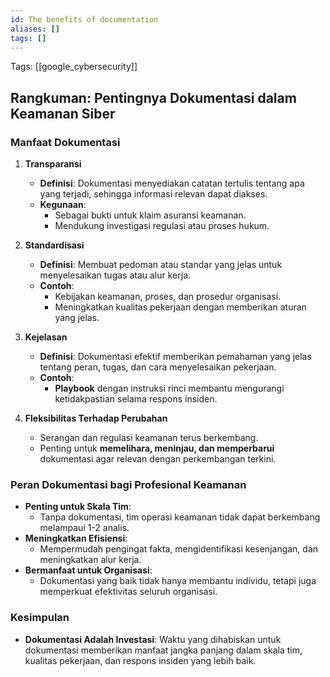 ```yaml
---
id: The benefits of documentation
aliases: []
tags: []
---
```


Tags: [[google_cybersecurity]]

## **Rangkuman: Pentingnya Dokumentasi dalam Keamanan Siber**

### **Manfaat Dokumentasi**
1. **Transparansi**
   - **Definisi**: Dokumentasi menyediakan catatan tertulis tentang apa yang terjadi, sehingga informasi relevan dapat diakses.
   - **Kegunaan**:
     - Sebagai bukti untuk klaim asuransi keamanan.
     - Mendukung investigasi regulasi atau proses hukum.

2. **Standardisasi**
   - **Definisi**: Membuat pedoman atau standar yang jelas untuk menyelesaikan tugas atau alur kerja.
   - **Contoh**:
     - Kebijakan keamanan, proses, dan prosedur organisasi.
     - Meningkatkan kualitas pekerjaan dengan memberikan aturan yang jelas.

3. **Kejelasan**
   - **Definisi**: Dokumentasi efektif memberikan pemahaman yang jelas tentang peran, tugas, dan cara menyelesaikan pekerjaan.
   - **Contoh**:
     - **Playbook** dengan instruksi rinci membantu mengurangi ketidakpastian selama respons insiden.

4. **Fleksibilitas Terhadap Perubahan**
   - Serangan dan regulasi keamanan terus berkembang.
   - Penting untuk **memelihara, meninjau, dan memperbarui** dokumentasi agar relevan dengan perkembangan terkini.

### **Peran Dokumentasi bagi Profesional Keamanan**
- **Penting untuk Skala Tim**:
  - Tanpa dokumentasi, tim operasi keamanan tidak dapat berkembang melampaui 1-2 analis.
- **Meningkatkan Efisiensi**:
  - Mempermudah pengingat fakta, mengidentifikasi kesenjangan, dan meningkatkan alur kerja.
- **Bermanfaat untuk Organisasi**:
  - Dokumentasi yang baik tidak hanya membantu individu, tetapi juga memperkuat efektivitas seluruh organisasi.

### **Kesimpulan**
- **Dokumentasi Adalah Investasi**: Waktu yang dihabiskan untuk dokumentasi memberikan manfaat jangka panjang dalam skala tim, kualitas pekerjaan, dan respons insiden yang lebih baik.
